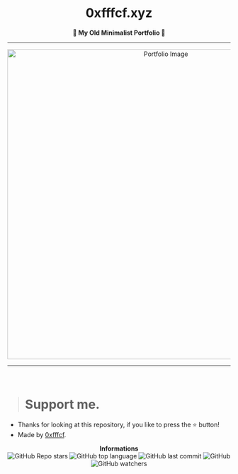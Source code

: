 <h1 align="center">0xfffcf.xyz</h1>

<p align='center'>
    <b>💖 My Old Minimalist Portfolio 💙</b>
</p>

----

<p align="center">
      <img src="https://media.discordapp.net/attachments/1005892069056843920/1006378962072641626/unknown.png" alt="Portfolio Image" width="700">
</p>

---

<br/>

> # Support me.

* Thanks for looking at this repository, if you like to press the ⭐ button!
* Made by [0xfffcf](https://github.com/0xfffcf).

<p align="center">
    <b>Informations</b><br>
    <img alt="GitHub Repo stars" src="https://img.shields.io/github/stars/0xfffcf/terminal-portfolio?color=7143de">
    <img alt="GitHub top language" src="https://img.shields.io/github/languages/top/0xfffcf/terminal-portfolio?color=7143de">
    <img alt="GitHub last commit" src="https://img.shields.io/github/last-commit/0xfffcf/terminal-portfolio?color=7143de">
    <img alt="GitHub" src="https://img.shields.io/github/license/0xfffcf/terminal-portfolio?color=7143de">
    <img alt="GitHub watchers" src="https://img.shields.io/github/watchers/0xfffcf/terminal-portfolio?color=7143de">
</p>
